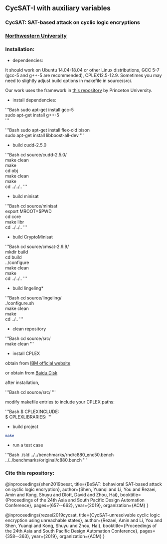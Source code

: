 ## CycSAT-I with auxiliary variables


### CycSAT: SAT-based attack on cyclic logic encryptions
### [Northwestern University](http://users.eecs.northwestern.edu/~haizhou/)

### Installation:

* dependencies:

 It should work on Ubuntu 14.04-18.04 or other Linux distributions, GCC 5-7 (gcc-5 and g++-5 are recommended), CPLEX12.5-12.9. Sometimes you may need to slightly adjust build options in makefile in source/src/.

 Our work uses the framework in [this repository](https://bitbucket.org/spramod/host15-logic-encryption/src/default/) by Princeton University.

* install dependencies:

'''Bash
sudo apt-get install gcc-5  
sudo apt-get install g++-5  
'''

'''Bash
sudo apt-get install flex-old bison  
sudo apt-get install libboost-all-dev
'''

* build cudd-2.5.0

'''Bash
cd source/cudd-2.5.0/  
make clean  
make  
cd obj    
make clean  
make  
cd ../../..
'''

* build minisat

'''Bash
cd source/minisat  
export MROOT=$PWD  
cd core  
make libr  
cd ../../..
'''

* build CryptoMinisat

'''Bash
cd source/cmsat-2.9.9/  
mkdir build  
cd build  
../configure    
make clean  
make  
cd ../../..
'''

* build lingeling* 

'''Bash
cd source/lingeling/  
./configure.sh    
make clean  
make  
cd ../..
'''

* clean repository

'''Bash
cd source/src/  
make clean
'''

* install CPLEX

obtain from [IBM official website](https://developer.ibm.com/docloud/documentation/optimization-modeling/cplex-studio-ce/)

or obtain from [Baidu Disk](https://pan.baidu.com/s/1ONiOS_hS9mFBk7AJ6kTjgw)

after installation,

'''Bash
cd source/src/
'''

modify makefile entries to include your CPLEX paths:

'''Bash
$ CPLEXINCLUDE:  
$ CPLEXLIBRARIES:
'''

* build project

```Bash
make
```

* run a test case

'''Bash
./sld ../../benchmarks/rnd/c880_enc50.bench ../../benchmarks/original/c880.bench
'''


### Cite this repository:

@inproceedings{shen2019besat,
  title={BeSAT: behavioral SAT-based attack on cyclic logic encryption},
  author={Shen, Yuanqi and Li, You and Rezaei, Amin and Kong, Shuyu and Dlott, David and Zhou, Hai},
  booktitle={Proceedings of the 24th Asia and South Pacific Design Automation Conference},
  pages={657--662},
  year={2019},
  organization={ACM}
}

@inproceedings{rezaei2019cycsat,
  title={CycSAT-unresolvable cyclic logic encryption using unreachable states},
  author={Rezaei, Amin and Li, You and Shen, Yuanqi and Kong, Shuyu and Zhou, Hai},
  booktitle={Proceedings of the 24th Asia and South Pacific Design Automation Conference},
  pages={358--363},
  year={2019},
  organization={ACM}
}